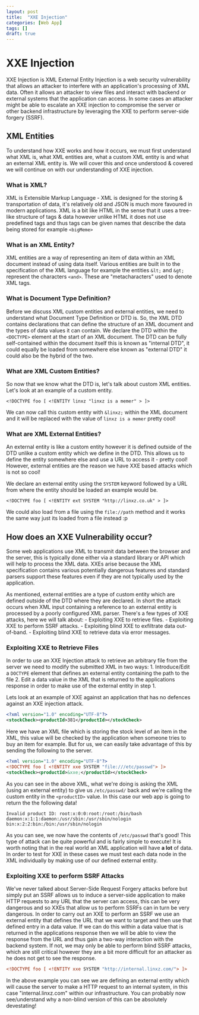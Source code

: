 ```yaml
---
layout: post
title:  "XXE Injection"
categories: [Web App]
tags: []
draft: true
---
```


# XXE Injection

XXE Injection is XML External Entity Injection is a web security vulnerability that allows an attacker to interfere with an application's processing of XML data. Often it allows an attacker to view files and interact with backend or external systems that the application can access. In some cases an attacker might be able to escalate an XXE injection to compromise the server or other backend infrastructure by leveraging the XXE to perform server-side forgery (SSRF).

## XML Entities

To understand how XXE works and how it occurs, we must first understand what XML is, what XML entities are, what a custom XML entity is and what an external XML entity is. We will cover this and once understood & covered we will continue on with our understanding of XXE injection.

### What is XML?

XML is Extensible Markup Language - XML is designed for the storing & transportation of data, it's relatively old and JSON is much more favoured in modern applications. XML is a bit like HTML in the sense that it uses a tree-like structure of tags & data however unlike HTML it does not use predefined tags and thus tags can be given names that describe the data being stored for example `<bigMeme>`

### What is an XML Entity?

XML entities are a way of representing an item of data within an XML document instead of using data itself. Various entities are built in to the specification of the XML language for example the entities `&lt;` and `&gt;` represent the characters `<and>`. These are "metacharacters" used to denote XML tags.

### What is Document Type Definition?

Before we discuss XML custom entities and external entities, we need to understand what Document Type Definition or DTD is. So, the XML DTD contains declarations that can define the structure of an XML document and the types of data values it can contain. We declare the DTD within the `<DOCTYPE>` element at the start of an XML document. The DTD can be fully self-contained within the document itself this is known as "internal DTD", it could equally be loaded from somewhere else known as "external DTD" it could also be the hybrid of the two.

### What are XML Custom Entities?

So now that we know what the DTD is, let's talk about custom XML entities. Let's look at an example of a custom entity.

`<!DOCTYPE foo [ <!ENTITY linxz "linxz is a memer" > ]>`

We can now call this custom entity with `&linxz;` within the XML document and it will be replaced with the value of `linxz is a memer` pretty cool!

### What are XML External Entities?

An external entity is like a custom entity however it is defined outside of the DTD unlike a custom entity which we define in the DTD. This allows us to define the entity somewhere else and use a URL to access it - pretty cool! However, external entities are the reason we have XXE based attacks which is not so cool!

We declare an external entity using the `SYSTEM` keyword followed by a URL from where the entity should be loaded an example would be.

`<!DOCTYPE foo [ <!ENTITY ext SYSTEM "http://linxz.co.uk" > ]>`

We could also load from a file using the `file://path` method and it works the same way just its loaded from a file instead :p

## How does an XXE Vulnerability occur?

Some web applications use XML to transmit data between the browser and the server, this is typically done either via a standard library or API which will help to process the XML data. XXEs arise because the XML specification contains various potentially dangerous features and standard parsers support these features even if they are not typically used by the application.

As mentioned, external entities are a type of custom entity which are defined outside of the DTD where they are declared. In short the attack occurs when XML input containing a reference to an external entity is processed by a poorly configured XML parser. There's a few types of XXE attacks, here we will talk about:
    - Exploiting XXE to retrieve files.
    - Exploiting XXE to perform SSRF attacks.
    - Exploiting blind XXE to exfiltrate data out-of-band.
    - Exploiting blind XXE to retrieve data via error messages.

### Exploiting XXE to Retrieve Files

In order to use an XXE Injection attack to retrieve an arbitrary file from the server we need to modify the submitted XML in two ways:
    1. Introduce/Edit a `DOCTYPE` element that defines an external entity containing the path to the file
    2. Edit a data value in the XML that is returned to the applications response in order to make use of the external entity in step 1.

Lets look at an example of XXE against an application that has no defences against an XXE injection attack.

```xml
<?xml version="1.0" encoding="UTF-8"?>
<stockCheck><productId>381</productId></stockCheck>
```

Here we have an XML file which is storing the stock level of an item in the XML, this value will be checked by the application when someone tries to buy an item for example. But for us, we can easily take advantage of this by sending the following to the server.

```xml
<?xml version="1.0" encoding="UTF-8"?>
<!DOCTYPE foo [ <!ENTITY xxe SYSTEM "file:///etc/passwd"> ]>
<stockCheck><productId>&xxe;</productId></stockCheck> 
```

As you can see in the above XML, what we're doing is asking the XML (using an external entity) to give us `/etc/passwd/` back and we're calling the custom entity in the `<productID>` value. In this case our web app is going to return the the following data!

```
Invalid product ID: root:x:0:0:root:/root:/bin/bash
daemon:x:1:1:daemon:/usr/sbin:/usr/sbin/nologin
bin:x:2:2:bin:/bin:/usr/sbin/nologin
```

As you can see, we now have the contents of `/etc/passwd` that's good! This type of attack can be quite powerful and is fairly simple to execute! It is worth noting that in the real world an XML application will have **a lot** of data. In order to test for XXE in these cases we must test each data node in the XML individually by making use of our defined external entity.

### Exploiting XXE to perform SSRF Attacks

We've never talked about Server-Side Request Forgery attacks before but simply put an SSRF allows us to induce a server-side application to make HTTP requests to any URL that the server can access, this can be very dangerous and so XXEs that allow us to perform SSRFs can in turn be very dangerous. In order to carry out an XXE to perform an SSRF we use an external entity that defines the URL that we want to target and then use that defined entry in a data value. If we can do this within a data value that is returned in the applications response then we will be able to view the response from the URL and thus gain a two-way interaction with the backend system. If not, we may only be able to perform blind SSRF attacks, which are still critical however they are a bit more difficult for an attacker as he does not get to see the response.

```xml
<!DOCTYPE foo [ <!ENTITY xxe SYSTEM "http://internal.linxz.com/"> ]> 
```

In the above example you can see we are defining an external entity which will cause the server to make a HTTP request to an internal system, in this case "internal.linxz.com" within our infrastructure. You can probably now see/understand why a non-blind version of this can be absolutely devestating!

